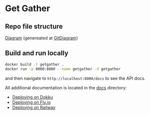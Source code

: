 # Get Gather

## Repo file structure
[Diagram](./diagram.md) (genereated at [GitDiagram](https://gitdiagram.com/getgather-hub/getgather))

## Build and run locally

```bash
docker build -t getgather .
docker run -p 8000:8000 --name getgather -d getgather
```

and then navigate to `http://localhost:8000/docs` to see the API docs.

All additional documentation is located in the [docs](./docs) directory:

- [Deploying on Dokku](./docs/deploy_dokku.md)
- [Deploying on Fly.io](./docs/deploy_fly.md)
- [Deploying on Railway](./docs/deploy_railway.md)
